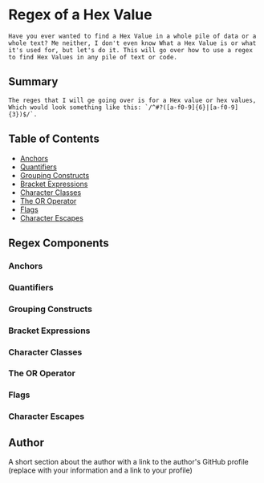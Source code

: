 # Regex of a Hex Value

    Have you ever wanted to find a Hex Value in a whole pile of data or a whole text? Me neither, I don't even know What a Hex Value is or what it's used for, but let's do it. This will go over how to use a regex to find Hex Values in any pile of text or code.

## Summary

    The reges that I will ge going over is for a Hex value or hex values, Which would look something like this: `/^#?([a-f0-9]{6}|[a-f0-9]{3})$/`. 

## Table of Contents

- [Anchors](#anchors)
- [Quantifiers](#quantifiers)
- [Grouping Constructs](#grouping-constructs)
- [Bracket Expressions](#bracket-expressions)
- [Character Classes](#character-classes)
- [The OR Operator](#the-or-operator)
- [Flags](#flags)
- [Character Escapes](#character-escapes)

## Regex Components

### Anchors

### Quantifiers

### Grouping Constructs

### Bracket Expressions

### Character Classes

### The OR Operator

### Flags

### Character Escapes

## Author

A short section about the author with a link to the author's GitHub profile (replace with your information and a link to your profile)
